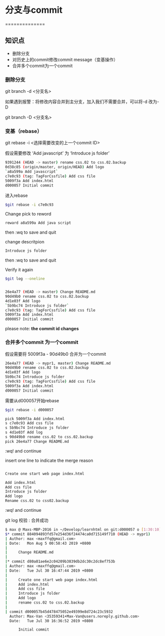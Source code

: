 # 分支与commit
==============

## 知识点

* 删除分支
* 对历史上的commit修改commit message（变基操作）
* 合并多个commit为一个commit

### 删除分支

git branch -d <分支名>

如果遇到报警：将修改内容合并到主分支，加入我们不需要合并，可以将-d 改为-D

git branch -D <分支名>

### 变基（rebase）

git rebase -i <选择需要改变的上一个commit ID>

假设需要修改 ‘Add javascript’ 为 ‘Introduce js folder’

~~~bash
9391244 (HEAD -> master) rename css.02 to css.02.backup
0d38c85 (origin/master, origin/HEAD) Add logo
`a8a599a Add javascript`
c7e0c93 (tag: TagForCssfile) Add css file
5009f3a Add index.html
d000057 Initial commit
~~~

进入rebase
~~~bash
$git rebase -i c7e0c93
~~~

Change pick to reword 

~~~bash
reward a8a599a Add java script 
~~~

then :wq to save and quit

change descritpion 

~~~bash
Introduce js folder 
~~~


then :wq to save and quit

Verify it again 

~~~bash
$git log --oneline
~~~

~~~bash

26e4a77 (HEAD -> master) Change README.md
90d49b0 rename css.02 to css.02.backup
4d1e03f Add logo
`5b9bc74 Introduce js folder`
c7e0c93 (tag: TagForCssfile) Add css file
5009f3a Add index.html
d000057 Initial commit
~~~

please note: **the commit id changes**


### 合并多个commit 为一个commit

假设需要将 5009f3a - 90d49b0 合并为一个commit

~~~bash
26e4a77 (HEAD -> mypr1, master) Change README.md
90d49b0 rename css.02 to css.02.backup
4d1e03f Add logo
5b9bc74 Introduce js folder
c7e0c93 (tag: TagForCssfile) Add css file
5009f3a Add index.html
d000057 Initial commit
~~~

需要从d000057开始rebase

~~~bash
$git rebase -i d000057
~~~

~~~bash
pick 5009f3a Add index.html
s c7e0c93 Add css file
s 5b9bc74 Introduce js folder
s 4d1e03f Add log
s 90d49b0 rename css.02 to css.02.backup
pick 26e4a77 Change README.md
~~~

:wq! and continue 

insert one line to indicate the merge reason

~~~bash

Create one start web page index.html

Add index.html
Add css file
Introduce js folder
Add logo
Rename css.02 to css02.backup

~~~

:wq! and continue 

git log 校验 : 合并成功

~~~bash
$ max @ Maxs-MBP-2016 in ~/Develop/learnhtml on git:d000057 o [1:30:10] C:1
$* commit 884094893fd57e254d36f24474ca0d715149f710 (HEAD -> mypr1)
| Author: max <maxffq@gmail.com>
| Date:   Mon Aug 5 00:58:43 2019 +0800
|
|     Change README.md
|
|* commit d80a81ae6e2c04209b3839db2dc30c2dc8ef753b
| Author: max <maxffq@gmail.com>
| Date:   Tue Jul 30 16:47:44 2019 +0800
|
|     Create one start web page index.html
|     Add index.html
|     Add css file
|     Introduce js folder
|     Add logo
|     rename css.02 to css.02.backup
|
| commit d000057b45d478475052e49399e8d724c23c5932
  Author: Max-Van <35359341+Max-Van@users.noreply.github.com>
  Date:   Tue Jul 30 16:36:52 2019 +0800

      Initial commit
~~~